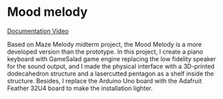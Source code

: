 # Mood melody

[Documentation Video](https://vimeo.com/user46686426/review/334780461/9be6821f8c)

Based on Maze Melody midterm project, the Mood Melody is a more developed version than the prototype.
In this project, I create a piano keyboard with GameSalad game engine replacing the low fidelity speaker for the sound output, and I made the physical interface with a 3D-printed dodecahedron structure and a lasercutted pentagon as a shelf inside the structure. Besides, I replace the Arduino Uno board with the Adafruit Feather 32U4 board to make the installation lighter. 
